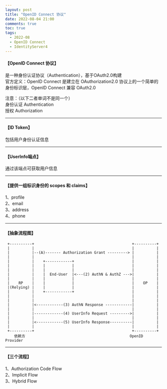 ```yaml
---
layout: post
title: "OpenID Connect 协议"
date: 2022-08-04 21:00
comments: true
toc: true
tags:
  - 2022-08
  - OpenID Connect
  - IdentityServer4
---
```


#### 【OpenID Connect 协议】  
是一种身份认证协议（Authentication），基于OAuth2.0构建  
官方定义：OpenID Connect 是建立在 OAuthorization2.0 协议上的一个简单的身份标识层，OpenID Connect 兼容 OAuth2.0  

注意：（以下二者单词不是同一个）  
身份认证 Authentication  
授权 Authorization  

<!--more-->

------------------------------------------------------------------------------------------

#### 【ID Token】
包括用户身份认证信息

------------------------------------------------------------

#### 【UserInfo端点】
通过该端点可获取用户信息

------------------------------------------------------------------------------------------

#### 【提供一组标识身份的 scopes 和 claims】
1、profile  
2、email  
3、address  
4、phone  

------------------------------------------------------------------------------------------

#### 【抽象流程图】

``` text
 +----------+                                            +----------+
 |          |                                            |          |
 |          |--(A)------- Authorization Grant ---------> |          |
 |          |                                            |          |
 |          |    +------------+                          |          |
 |          |    |            |                          |          |
 |          |    |            |                          |          |
 |          |    |  End-User  |<---(2) AuthN & AuthZ --->|          |
 |          |    |            |                          |          |
 |    RP    |    |            |                          |    OP    |
 |(Relying) |    |            |                          |          |
 |          |    +------------+                          |          |
 |          |                                            |          |
 |          |                                            |          |
 |          |<------------(3) AuthN Response ------------|          |
 |          |                                            |          |
 |          |-------------(4) UserInfo Request --------->|          |
 |          |                                            |          |
 |          |<------------(5) UserInfo Response----------|          |
 |          |                                            |          |
 +----------+                                            +----------+
    依赖方                                               OpenID Provider

```

------------------------------------------------------------------------------------------

#### 【三个流程】
1、Authorization Code Flow  
2、Implicit Flow  
3、Hybrid Flow  















